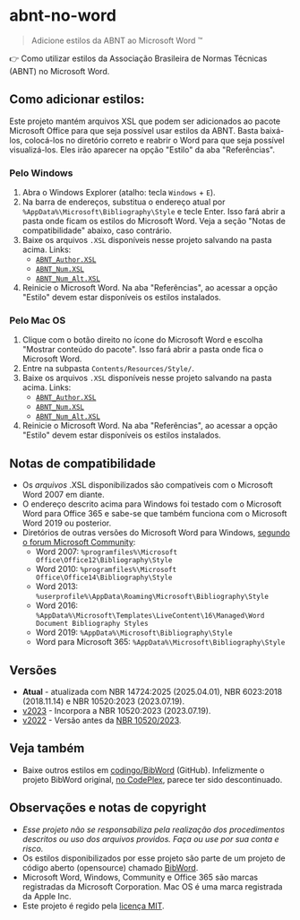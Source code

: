 # abnt-no-word

> Adicione estilos da ABNT ao Microsoft Word ™

👉 Como utilizar estilos da Associação Brasileira de Normas Técnicas (ABNT) no Microsoft Word.


## Como adicionar estilos:

Este projeto mantém arquivos XSL que podem ser adicionados ao pacote Microsoft Office para que seja possível usar estilos da ABNT.
Basta baixá-los, colocá-los no diretório correto e reabrir o Word para que seja possível visualizá-los. Eles irão aparecer na opção "Estilo" da aba "Referências".

### Pelo Windows

1. Abra o Windows Explorer (atalho: tecla `Windows` + `E`).
2. Na barra de endereços, substitua o endereço atual por `%AppData%\Microsoft\Bibliography\Style` e tecle Enter. Isso fará abrir a pasta onde ficam os estilos do Microsoft Word. Veja a seção "Notas de compatibilidade" abaixo, caso contrário.
3. Baixe os arquivos `.XSL` disponíveis nesse projeto salvando na pasta acima. Links:
   * [`ABNT_Author.XSL`](https://github.com/thiagodp/abnt-no-word/raw/main/ABNT_Author.XSL)
   * [`ABNT_Num.XSL`](https://github.com/thiagodp/abnt-no-word/raw/main/ABNT_Num.XSL)
   * [`ABNT_Num_Alt.XSL`](https://github.com/thiagodp/abnt-no-word/raw/main/ABNT_Num_Alt.XSL)
4. Reinicie o Microsoft Word. Na aba "Referências", ao acessar a opção "Estilo" devem estar disponíveis os estilos instalados.

### Pelo Mac OS

1. Clique com o botão direito no ícone do Microsoft Word e escolha "Mostrar conteúdo do pacote". Isso fará abrir a pasta onde fica o Microsoft Word.
2. Entre na subpasta `Contents/Resources/Style/`.
3. Baixe os arquivos `.XSL` disponíveis nesse projeto salvando na pasta acima. Links:
   * [`ABNT_Author.XSL`](https://github.com/thiagodp/abnt-no-word/raw/main/ABNT_Author.XSL)
   * [`ABNT_Num.XSL`](https://github.com/thiagodp/abnt-no-word/raw/main/ABNT_Num.XSL)
   * [`ABNT_Num_Alt.XSL`](https://github.com/thiagodp/abnt-no-word/raw/main/ABNT_Num_Alt.XSL)
4. Reinicie o Microsoft Word. Na aba "Referências", ao acessar a opção "Estilo" devem estar disponíveis os estilos instalados.

## Notas de compatibilidade

* Os *arquivos* .XSL disponibilizados são compatíveis com o Microsoft Word 2007 em diante.
* O endereço descrito acima para Windows foi testado com o Microsoft Word para Office 365 e sabe-se que também funciona com o Microsoft Word 2019 ou posterior.
* Diretórios de outras versões do Microsoft Word para Windows, [segundo o forum Microsoft Community](https://answers.microsoft.com/pt-br/msoffice/forum/all/como-adicionar-o-estilo-bibliogr%C3%A1fico-abnt/b7903674-d1b8-4ba1-8714-76c912949fac):
  * Word 2007: `%programfiles%\Microsoft Office\Office12\Bibliography\Style`
  * Word 2010: `%programfiles%\Microsoft Office\Office14\Bibliography\Style`
  * Word 2013: `%userprofile%\AppData\Roaming\Microsoft\Bibliography\Style`
  * Word 2016: `%AppData%\Microsoft\Templates\LiveContent\16\Managed\Word Document Bibliography Styles`
  * Word 2019: `%AppData%\Microsoft\Bibliography\Style`
  * Word para Microsoft 365: `%AppData%\Microsoft\Bibliography\Style`

## Versões

- **Atual** - atualizada com NBR 14724:2025 (2025.04.01), NBR 6023:2018 (2018.11.14) e NBR 10520:2023 (2023.07.19).
- [v2023](https://github.com/thiagodp/abnt-no-word/releases/tag/v2023) - Incorpora a NBR 10520:2023 (2023.07.19).
- [v2022](https://github.com/thiagodp/abnt-no-word/releases/tag/v2022) - Versão antes da [NBR 10520/2023](https://github.com/thiagodp/abnt-no-word/pull/1).


## Veja também

- Baixe outros estilos em [codingo/BibWord](https://github.com/codingo/BibWord) (GitHub). Infelizmente o projeto BibWord original, [no CodePlex](https://archive.codeplex.com/?p=bibword), parece ter sido descontinuado.

## Observações e notas de copyright

- _Esse projeto não se responsabiliza pela realização dos procedimentos descritos ou uso dos arquivos providos. Faça ou use por sua conta e risco._
- Os estilos disponibilizados por esse projeto são parte de um projeto de código aberto (opensource) chamado [BibWord](https://archive.codeplex.com/?p=bibword).
- Microsoft Word, Windows, Community e Office 365 são marcas registradas da Microsoft Corporation. Mac OS é uma marca registrada da Apple Inc.
- Este projeto é regido pela [licença MIT](LICENSE).
